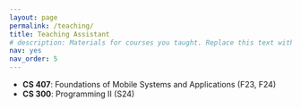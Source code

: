 ```yaml
---
layout: page
permalink: /teaching/
title: Teaching Assistant
# description: Materials for courses you taught. Replace this text with your description.
nav: yes
nav_order: 5
---
```


<!-- For now, this page is assumed to be a static description of your courses. You can convert it to a collection similar to `_projects/` so that you can have a dedicated page for each course.

Organize your courses by years, topics, or universities, however you like! -->

- **CS 407**: Foundations of Mobile Systems and Applications (F23, F24)
- **CS 300**: Programming II (S24)